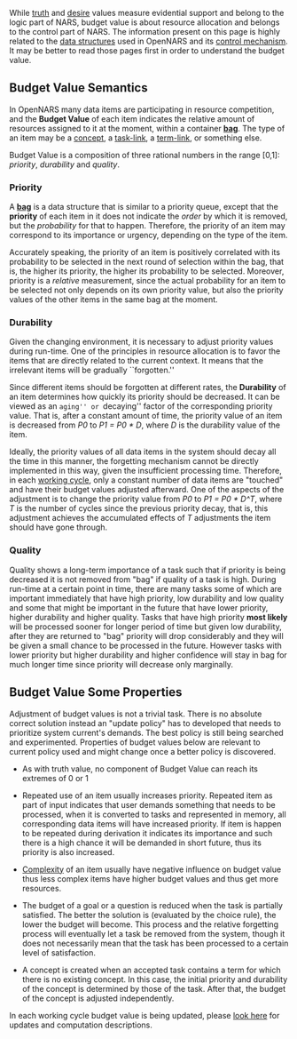 While [truth](https://github.com/opennars/opennars/wiki/Truth-Value:-Definition-and-Examples) and [desire](https://github.com/opennars/opennars/wiki/Desire-Value:-Definition-and-Examples) values measure evidential support and belong to the logic part of NARS, budget value is about resource allocation and belongs to the control part of NARS. The information present on this page is highly related to the [data structures](https://github.com/opennars/opennars/wiki/System-Memory-(bag,-overall-structure)) used in OpenNARS and its [control mechanism](https://github.com/opennars/opennars/wiki/Inference-Control). It may be better to read those pages first in order to understand the budget value. 

## Budget Value Semantics

In OpenNARS many data items are participating in resource competition, and the **Budget Value** of each item indicates the relative amount of resources assigned to it at the moment, within a container **[bag](https://github.com/opennars/opennars/wiki/System-Memory-(bag,-overall-structure))**. The type of an item may be a [concept](https://github.com/opennars/opennars/wiki/Concept-Object:-Content-and-Attributes), a [task-link](https://github.com/opennars/opennars/wiki/Types-of-Links:-task-and-term-links), a [term-link](https://github.com/opennars/opennars/wiki/Types-of-Links:-task-and-term-links), or something else.

Budget Value is a composition of three rational numbers in the range [0,1]: _priority_, _durability_ and _quality_.

### Priority

A **[bag](https://github.com/opennars/opennars/wiki/System-Memory-(bag,-overall-structure))** is a data structure that is similar to a priority queue, except that the **priority** of each item in it does not indicate the _order_ by which it is removed, but the _probability_ for that to happen. Therefore, the priority of an item may correspond to its importance or urgency, depending on the type of the item.

Accurately speaking, the priority of an item is positively correlated with its probability to be selected in the next round of selection within the bag, that is, the higher its priority, the higher its probability to be selected. Moreover, priority is a _relative_ measurement, since the actual probability for an item to be selected not only depends on its own priority value, but also the priority values of the other items in the same bag at the moment. 

### Durability

Given the changing environment, it is necessary to adjust priority values during run-time. One of the principles in resource allocation is to favor the items that are directly related to the current context. It means that the irrelevant items will be gradually ``forgotten.''

Since different items should be forgotten at different rates, the **Durability** of an item determines how quickly its priority should be decreased. It can be viewed as an ``aging'' or ``decaying'' factor of the corresponding priority value. That is, after a constant amount of time, the priority value of an item is decreased from _P0_ to _P1 = P0 * D_, where _D_ is the durability value of the item.

Ideally, the priority values of all data items in the system should decay all the time in this manner, the forgetting mechanism cannot be directly implemented in this way, given the insufficient processing time. Therefore, in each [working cycle](https://github.com/opennars/opennars/wiki/Working-Cycle-and-Tasks-Management-in-OpenNARS), only a constant number of data items are "touched" and have their budget values adjusted afterward. One of the aspects of the adjustment is to change the priority value from _P0_ to _P1 = P0 * D^T_, where _T_ is the number of cycles since the previous priority decay, that is, this adjustment achieves the accumulated effects of _T_ adjustments the item should have gone through.

### Quality
Quality shows a long-term importance of a task such that if priority is being decreased it is not removed from "bag" if quality of a task is high. During run-time at a certain point in time, there are many tasks some of which are important immediately that have high priority, low durability and low quality and some that might be important in the future that have lower priority, higher durability and higher quality. Tasks that have high priority **most likely** will be processed sooner for longer period of time but given low durability, after they are returned to "bag" priority will drop considerably and they will be given a small chance to be processed in the future. However tasks with lower priority but higher durability and higher confidence will stay in bag for much longer time since priority will decrease only marginally.




## Budget Value Some Properties
Adjustment of budget values is not a trivial task. There is no absolute correct solution instead an "update policy" has to developed that needs to prioritize system current's demands. The best policy is still being searched and experimented. Properties of budget values below are relevant to current policy used and might change once a better policy is discovered.

- As with truth value, no component of Budget Value can reach its extremes of 0 or 1 

- Repeated use of an item usually increases priority. Repeated item as part of input indicates that user demands something that needs to be processed, when it is converted to tasks and represented in memory, all corresponding data items will have increased priority. If item is happen to be repeated during derivation it indicates its importance and such there is a high chance it will be demanded in short future, thus its priority is also increased. 

- [Complexity](https://github.com/opennars/opennars/wiki/Sets-and-set-operations-in-OpenNARS) of an item usually have negative influence on budget value thus less complex items have higher budget values and thus get more resources. 

- The budget of a goal or a question is reduced when the task is partially satisfied. The better the solution is (evaluated by the choice rule), the lower the budget will become. This process and the relative forgetting process will eventually let a task be removed from the system, though it does not necessarily mean that the task has been processed to a certain level of satisfaction.

- A concept is created when an accepted task contains a term for which there is no existing concept. In this case, the initial priority and durability of the concept is determined by those of the task. After that, the budget of the concept is adjusted independently.

In each working cycle budget value is being updated, please [look here](https://github.com/opennars/opennars/wiki/Budget-Update) for updates and computation descriptions.
